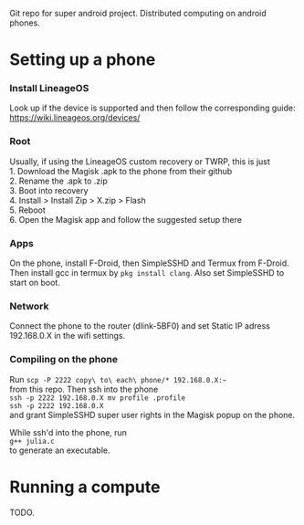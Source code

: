 Git repo for super android project. Distributed computing on android phones.

# Setting up a phone

### Install LineageOS
Look up if the device is supported and then follow the corresponding guide: https://wiki.lineageos.org/devices/

### Root
Usually, if using the LineageOS custom recovery or TWRP, this is just  
	1. Download the Magisk .apk to the phone from their github  
 	2. Rename the .apk to .zip  
  	3. Boot into recovery  
   	4. Install > Install Zip > X.zip > Flash  
    	5. Reboot  
     	6. Open the Magisk app and follow the suggested setup there  

### Apps
On the phone, install F-Droid, then SimpleSSHD and Termux from F-Droid.
Then install gcc in termux by `pkg install clang`.
Also set SimpleSSHD to start on boot.

### Network
Connect the phone to the router (dlink-5BF0) and set Static IP adress 192.168.0.X in the wifi settings.

### Compiling on the phone
Run
	`scp -P 2222 copy\ to\ each\ phone/* 192.168.0.X:~`  
from this repo.
Then ssh into the phone  
	`ssh -p 2222 192.168.0.X mv profile .profile`  
	`ssh -p 2222 192.168.0.X`  
and grant SimpleSSHD super user rights in the Magisk popup on the phone.

While ssh'd into the phone, run  
	`g++ julia.c`  
to generate an executable.


# Running a compute

TODO.
